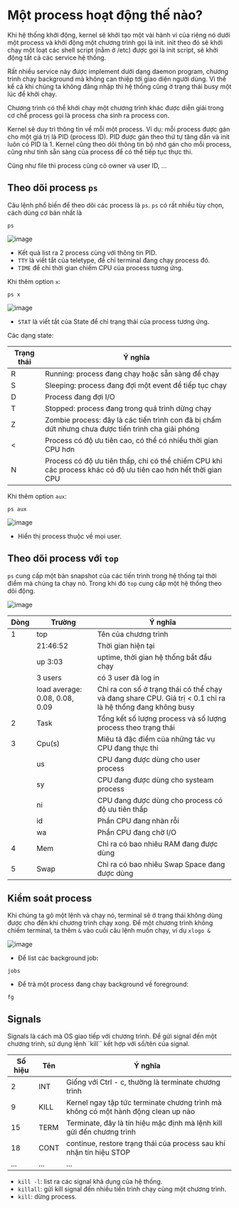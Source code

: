 # Một process hoạt động thế nào?
Khi hệ thống khởi động, kernel sẽ khởi tạo một vài hành vi của riêng nó dưới một process và khởi động một chương trình gọi là init. init theo đó sẽ khởi chạy một loạt các shell script (nằm ở /etc) được gọi là init script, sẽ khởi động tất cả các service hệ thống.

Rất nhiều service này được implement dưới dạng daemon program, chương trình chạy background mà không can thiệp tới giao diện người dùng. Vì thế kể cả khi chúng ta không đăng nhập thì hệ thống cũng ở trạng thái busy một lúc để khởi chạy.

Chương trình có thể khởi chạy một chương trình khác được diễn giải trong cơ chế process gọi là process cha sinh ra process con.

Kernel sẽ duy trì thông tin về mỗi một process. Ví dụ: mỗi process được gán cho một giá trị là PID (process ID). PID được gán theo thứ tự tăng dần và init luôn có PID là 1. Kernel cũng theo dõi thông tin bộ nhớ gán cho mỗi process, cũng như tính sẵn sàng của process để có thể tiếp tục thực thi.

Cũng như file thì process cũng có owner và user ID, ...

## Theo dõi process `ps`

Câu lệnh phổ biến để theo dõi các process là `ps`. `ps` có rất nhiều tùy chọn, cách dùng cơ bản nhất là 
```
ps
```

![image](https://user-images.githubusercontent.com/111716161/189034149-86ac2283-41a9-4135-91c6-d90138f74cd0.png)

- Kết quả list ra 2 process cùng với thông tin PID.
- `TTY` là viết tắt của teletype, để chỉ terminal đang chạy process đó. 
- `TIME` để chỉ thời gian chiếm CPU của process tương ứng.

Khi thêm option `x`: 
```
ps x
```
![image](https://user-images.githubusercontent.com/111716161/189034449-f3052ce2-d2d9-4a1c-9b63-ecd1c08550bf.png)

- `STAT` là viết tắt của State để chỉ trạng thái của process tương ứng.

Các dạng state: 

| Trạng thái | Ý nghĩa | 
|------------|---------|
| R |Running: process đang chạy hoặc sẵn sàng để chạy|
| S | Sleeping: process đang đợi một event để tiếp tục chạy |
| D | Process đang đợi I/O |
| T | Stopped: process đang trong quá trình dừng chạy |
| Z | Zombie process: đây là các tiến trình con đã bị chấm dứt nhưng chưa được tiến trình cha giải phóng |
| < | Process có độ ưu tiên cao, có thể có nhiều thời gian CPU hơn |
| N | Process có độ ưu tiên thấp, chỉ có thể chiếm CPU khi các process khác có độ ưu tiên cao hơn hết thời gian CPU |

Khi thêm option `aux`:

```
ps aux
```

![image](https://user-images.githubusercontent.com/111716161/189035106-e81ebb88-51ef-445e-ae9a-b2bc410cd39e.png)

- Hiển thị process thuộc về mọi user.

## Theo dõi process với `top`

`ps` cung cấp một bản snapshot của các tiến trình trong hệ thống tại thời điểm mà chúng ta chạy nó. Trong khi đó `top` cung cấp một hệ thống theo dõi động. 

![image](https://user-images.githubusercontent.com/111716161/189036528-33cff8b4-67ff-4858-b359-ae8844744ca8.png)

| Dòng | Trường | Ý nghĩa |
|----|----|---|
| 1 | top | Tên của chương trình |
| | 21:46:52| Thời gian hiện tại |
| | up 3:03 | uptime, thời gian hệ thống bắt đầu chạy |
| | 3 users | có 3 user đã log in |
| | load average: 0.08, 0.08, 0.09 | Chỉ ra con số ở trạng thái có thể chạy và đang share CPU. Giá trị < 0.1 chỉ ra là hệ thống đang không busy |
| 2 | Task | Tổng kết số lượng process và số lượng process theo trạng thái |
| 3 | Cpu(s) | Miêu tả đặc điểm của những tác vụ CPU đang thực thi |
| | us | CPU đang được dùng cho user process |
| | sy | CPU đang được dùng cho systeam process |
| | ni | CPU đang được dùng cho process có độ ưu tiên thấp |
| | id | Phần CPU đang nhàn rỗi | 
| | wa | Phần CPU đang chờ I/O |
| 4 | Mem | Chỉ ra có bao nhiêu RAM đang được dùng |
| 5 | Swap | Chỉ ra có bao nhiêu Swap Space đang được dùng |

## Kiểm soát process

Khi chúng ta gõ một lệnh và chạy nó, terminal sẽ ở trạng thái không dùng được cho đến khi chương trình chạy xong. Để một chương trình không chiếm terminal, ta thêm `&` vào cuối câu lệnh muốn chạy, ví dụ `xlogo &`

![image](https://user-images.githubusercontent.com/111716161/189052685-d0aef074-a66b-403a-a894-68cb8f4f3ffb.png)

- Để list các background job: 
```
jobs
```
- Để trả một process đang chạy background về foreground:
```
fg
```

## Signals

Signals là cách mà OS giao tiếp với chương trình. Để gửi signal đến một chương trình, sử dụng lệnh `kill`` kết hợp với số/tên của signal.

| Số hiệu | Tên | Ý nghĩa |
|---|---|---|
| 2 | INT | Giống với Ctrl - c, thường là terminate chương trình |
| 9 | KILL | Kernel ngay tập tức terminate chương trình mà không có một hành động clean up nào |
| 15 | TERM | Terminate, đây là tín hiệu mặc định mà lệnh kill gửi đến chương trình |
| 18 | CONT | continue, restore trạng thái của process sau khi nhận tín hiệu STOP |
| ... |...|...|

- `kill -l`: list ra các signal khả dụng của hệ thống. 
- `killall`: gửi kill signal đến nhiều tiến trình chạy cùng một chương trình. 
- `kill`: dừng process.
